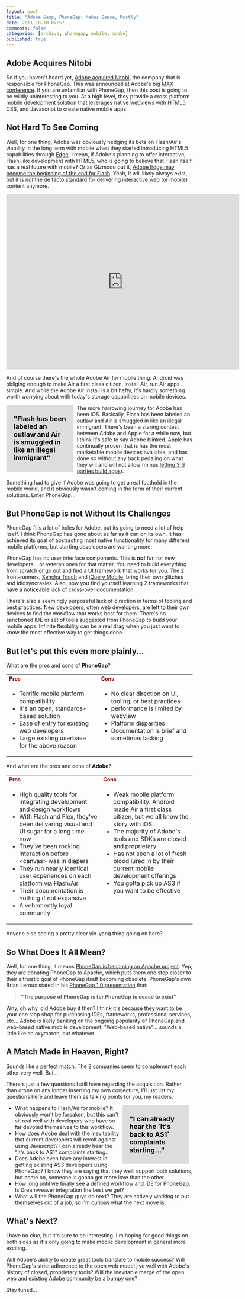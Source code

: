 ```yaml
---
layout: post
title: "Adobe &amp; PhoneGap: Makes Sense, Mostly"
date: 2011-10-10 07:57
comments: false
categories: [archive, phonegap, mobile, adobe]
published: true
---
```


<style>
.pquote {
			float: left;
			width: 8em;
color:#000;
			background: #ddd;
			font-weight: bold;
font-size:18px;
			padding: 0.5em 1em 0.5em 1em;
			margin: 0 0.5em 0.5em 0;
		}

</style>
<h2>Adobe Acquires Nitobi</h2>

<p>So if you haven't heard yet, <a href="http://www.phonegap.com/2011/10/03/nitobi-enters-into-acquisition-agreement-with-adobe-2/">Adobe acquired Nitobi</a>, the company that is responsible for PhoneGap. This was announced at Adobe's big <a href="http://max.adobe.com/">MAX conference</a>. If you are unfamiliar with PhoneGap, then this post is going to be wildly uninteresting to you. At a high level, they provide a cross platform mobile development solution that leverages native webviews with HTML5, CSS, and Javascript to create native mobile apps.</p>

<h2>Not Hard To See Coming</h2>

<p>Well, for one thing, Adobe was obviously hedging its bets on Flash/Air's viability in the long term with mobile when they started introducing HTML5 capabilities through <a href="http://labs.adobe.com/technologies/edge/">Edge</a>. I mean, if Adobe's planning to offer interactive, Flash-like development with HTML5, who is going to believe that Flash itself has a real future with mobile? Or as Gizmodo put it, <a href="http://gizmodo.com/5826448/adobe-ditches-flash-for-adobe-edge">Adobe Edge may become the beginning of the end for Flash</a>. Yeah, it will likely always exist, but it is <em>not</em> the de facto standard for delivering interactive web (or mobile) content anymore.</p>

<iframe width="630" height="473" src="http://www.youtube.com/embed/8FnNtX73v8k" frameborder="0" allowfullscreen></iframe>

<p>And of course there's the whole Adobe Air for mobile thing. Android was obliging enough to make Air a first class citizen. Install Air, run Air apps... simple. And while the Adobe Air install is a bit hefty, it's hardly something worth worrying about with today's storage capabilities on mobile devices.</p>

<blockquote class="pquote">
	<p>"Flash has been labeled an outlaw and Air is smuggled in like an illegal immigrant"</p>
</blockquote>

<p>The more harrowing journey for Adobe has been iOS. Basically, Flash has been labeled an outlaw and Air is smuggled in like an illegal immigrant. There's been a staring contest between Adobe and Apple for a while now, but I think it's safe to say Adobe blinked. Apple has continually proven that is has the most marketable mobile devices available, and has done so without any back pedaling on what they will and will not allow (minus <a href="http://www.apple.com/pr/library/2010/09/09Statement-by-Apple-on-App-Store-Review-Guidelines.html">letting 3rd parties build apps</a>).</p>

<p>Something had to give if Adobe was going to get a real foothold in the mobile world, and it obviously wasn't coming in the form of their current solutions. Enter PhoneGap...</p>

<h2>But PhoneGap is not Without Its Challenges</h2>

<p>PhoneGap fills a lot of holes for Adobe, but its going to need a lot of help itself. I think PhoneGap has gone about as far as it can on its own. It has achieved its goal of abstracting most native functionality for many different mobile platforms, but starting developers are wanting more. </p>

<p>PhoneGap has no user interface components. This is <strong><em>not</em></strong> fun for new developers... or veteran ones for that matter. You need to build everything from scratch or go out and find a UI framework that works for you. The 2 front-runners, <a href="http://www.sencha.com/products/touch/">Sencha Touch</a> and <a href="http://jquerymobile.com/">jQuery Mobile</a>, bring their own glitches and idiosyncrasies. Also, now you find yourself learning 2 frameworks that have a noticeable lack of cross-over documentation. </p>

<p>There's also a seemingly purposeful lack of direction in terms of tooling and best practices. New developers, often web developers, are left to their own devices to find the workflow that works best for them. There's no sanctioned IDE or set of tools suggested from PhoneGap to build your mobile apps. Infinite flexibility can be a real drag when you just want to know the most effective way to get things done.</p>

<h2>But let's put this even more plainly...</h2>

<p>What are the pros and cons of <b>PhoneGap</b>?</p>

<table>
<tr><td><span style="font-weight:bold; font-size:14px; color:#880000">Pros</span></td><td><span style="font-weight:bold; font-size:14px; color:#880000">Cons</span></td></tr>
<tr>
<td style="width:300px; vertical-align:top;">
<ul><li>Terrific mobile platform compatibility</li>
<li>It's an open, standards-based solution</li>
<li>Ease of entry for existing web developers</li>
<li>Large existing userbase for the above reason</li></ul>
</td>
<td style="width:300px; vertical-align:top;">
<ul style="margin-bottom:0; padding-bottom:0;">
<li>No clear direction on UI, tooling, or best practices</li>
<li>performance is limited by webview</li>
<li>Platform disparities</li>
<li>Documentation is brief and sometimes lacking</li></ul>
</td>
</tr>
</table>

<p>And what are the pros and cons of <b>Adobe</b>?</p>

<table>
<tr><td><span style="font-weight:bold; font-size:14px; color:#880000">Pros</span></td><td><span style="font-weight:bold; font-size:14px; color:#880000">Cons</span></td></tr>
<tr>
<td style="width:300px; vertical-align:top;">
<ul><li>High quality tools for integrating development and design workflows</li>
<li>With Flash and Flex, they've been delivering visual and UI sugar for a long time now</li>
<li>They've been rocking interaction before &lt;canvas&gt; was in diapers</li>
<li>They run nearly identical user experiences on each platform via Flash/Air</li>
<li>Their documentation is nothing if not expansive</li>
<li>A vehemently loyal community</li></ul>
</td>
<td style="width:300px; vertical-align:top;">
<ul><li>Weak mobile platform compatibility. Android made Air a first class citizen, but we all know the story with iOS. </li>
<li>The majority of Adobe's tools and SDKs are closed and proprietary</li>
<li>Has not seen a lot of fresh blood lured in by their current mobile development offerings</li>
<li>You gotta pick up AS3 if you want to be effective</li></ul>
</td>
</tr>
</table>

<p>Anyone else seeing a pretty clear yin-yang thing going on here?</p>

<h2>So What Does It All Mean?</h2>

<p>Well, for one thing, it means <a href="http://arstechnica.com/open-source/news/2011/10/phonegap-to-become-an-apache-project-as-adobe-acquires-nitobi.ars">PhoneGap is becoming an Apache project</a>. Yep, they are donating PhoneGap to Apache, which puts them one step closer to their altruistic goal of PhoneGap itself becoming obsolete. PhoneGap's own Brian Leroux stated in his <a href="http://www.slideshare.net/brianleroux/phonegap-10">PhoneGap 1.0 presentation</a> that:</p>

<blockquote>
  <p style="font-weight:bold;">"The purpose of PhoneGap is for PhoneGap to cease to exist"</p>
</blockquote>

<p>Why, oh why, did Adobe buy it then? I think it's because they want to be your one stop shop for purchasing IDEs, frameworks, professional services, etc... Adobe is likely banking on the ongoing popularity of PhoneGap and web-based native mobile development. "Web-based native"... sounds a little like an oxymoron, but whatever.</p>

<h2>A Match Made in Heaven, Right?</h2>

<p>Sounds like a perfect match. The 2 companies seem to complement each other very well. But...</p>

<p>There's just a few questions I still have regarding the acquisition. Rather than drone on any longer inserting my own conjecture, I'll just list my questions here and leave them as talking points for you, my readers. </p>

<blockquote class="pquote" style="float:right;">
	<p>"I can already hear the `It's back to AS1` complaints starting..."</p>
</blockquote>

<ul>
<li>What happens to Flash/Air for mobile? It obviously won't be forsaken, but this can't sit real well with developers who have so far devoted themselves to this workflow.</li>
<li>How does Adobe deal with the inevitability that current developers will revolt against using Javascript? I can already hear the "It's back to AS1" complaints starting...</li>
<li>Does Adobe even have any interest in getting existing AS3 developers using PhoneGap? I know they are saying that they weill support both solutions, but come on, someone is gonna get more love than the other.</li>
<li>How long until we finally see a defined workflow and IDE for PhoneGap. Is Dreamweaver integration the best we get?</li>
<li>What will the PhoneGap guys do next? They are actively working to put themselves out of a job, so I'm curious what the next move is.  </li>
</ul>

<h2>What's Next?</h2>

<p>I have no clue, but it's sure to be interesting. I'm hoping for good things on both sides as it's only going to make mobile development in general more exciting. </p>

<p>Will Adobe's ability to create great tools translate to mobile success? Will PhoneGap's strict adherence to the open web model jive well with Adobe's history of closed, proprietary tools? Will the inevitable merge of the open web  and existing Adobe community be a bumpy one? </p>

<p>Stay tuned...</p>